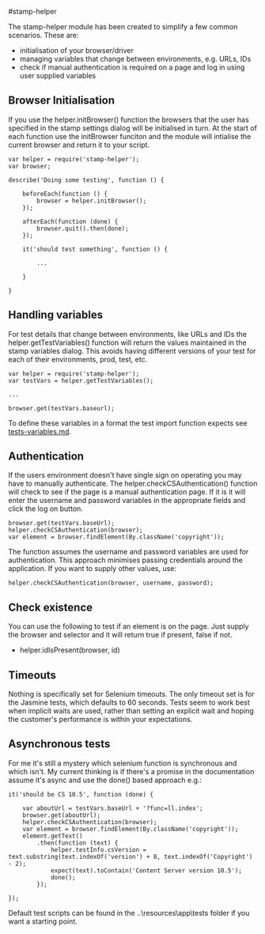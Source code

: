 #stamp-helper

The stamp-helper module has been created to simplify a few common scenarios. These are:
* initialisation of your browser/driver
* managing variables that change between environments, e.g. URLs, IDs
* check if manual authentication is required on a page and log in using user supplied variables

## Browser Initialisation

If you use the helper.initBrowser() function the browsers that the user has specified in the stamp settings dialog will be initialised
in turn. At the start of each function use the initBrowser funciton and the module will intialise the current browser and return it to
your script.

```
var helper = require('stamp-helper');
var browser;

describe('Doing some testing', function () {

    beforeEach(function () {
        browser = helper.initBrowser();
    });

    afterEach(function (done) {
        browser.quit().then(done);
    });

    it('should test something', function () {

        ...

    }

}
```

## Handling variables

For test details that change between environments, like URLs and IDs the helper.getTestVariables() function will return the values
maintained in the stamp variables dialog. This avoids having different versions of your test for each of their environments, prod, test, etc.

```
var helper = require('stamp-helper');
var testVars = helper.getTestVariables();

...

browser.get(testVars.baseurl);
```

To define these variables in a format the test import function expects see [tests-variables.md](./test-variables.md).

## Authentication

If the users environment doesn't have single sign on operating you may have to manually authenticate. The helper.checkCSAuthentication()
function will check to see if the page is a manual authentication page. If it is it will enter the username and password variables
in the appropriate fields and click the log on button.

```
browser.get(testVars.baseUrl);
helper.checkCSAuthentication(browser);
var element = browser.findElement(By.className('copyright'));
```
The function assumes the username and password variables are used for authentication. This approach minimises passing credentials 
around the application. If you want to supply other values, use: 

```
helper.checkCSAuthentication(browser, username, password);
```

## Check existence

You can use the following to test if an element is on the page. Just supply the browser and selector and it will return true if present, false if not.

* helper.idIsPresent(browser, id)


## Timeouts

Nothing is specifically set for Selenium timeouts. The only timeout set is for the Jasmine tests, which defaults to 60 seconds. 
Tests seem to work best when implicit waits are used, rather than setting an explicit wait and hoping the customer's performance 
is within your expectations.

## Asynchronous tests

For me it's still a mystery which selenium function is synchronous and which isn't. My current thinking is if there's a promise 
in the documentation assume it's async and use the done() based approach e.g.:

```
it('should be CS 10.5', function (done) {

    var aboutUrl = testVars.baseUrl + '?func=ll.index';
    browser.get(aboutUrl);
    helper.checkCSAuthentication(browser);
    var element = browser.findElement(By.className('copyright'));
    element.getText()
        .then(function (text) {
            helper.testInfo.csVersion = text.substring(text.indexOf('version') + 8, text.indexOf('Copyright') - 2);
            expect(text).toContain('Content Server version 10.5');
            done();
        });

});
```

Default test scripts can be found in the ..<install folder>\resources\app\tests folder if you want a starting point.
